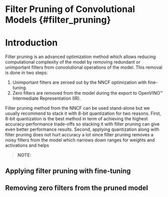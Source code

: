 # Filter Pruning of Convolutional Models {#filter_pruning}

# Introduction
Filter pruning is an advanced optimization method which allows reducing computational complexity of the model by removing redundant or unimportant filters from convolutional operations of the model. This removal is done in two steps: 
1. Unimportant filters are zeroed out by the NNCF optimization with fine-tuning.
2. Zero filters are removed from the model during the export to OpenVINO&trade; Intermediate Representation (IR).

Filter pruning method from the NNCF can be used stand-alone but we usually recommend to stack it with 8-bit quantization for two reasons. First, 8-bit quantization is the best method in term of achieving the highest accuracy-performance trade-offs so stacking it with filter pruning can give even better performance results. Second, applying quantization along with filter pruning does not hurt accuracy a lot since filter pruning removes a noisy filters from the model which narrows down ranges for weights and activations and helps 

> **NOTE**: 

## Applying filter pruning with fine-tuning

## Removing zero filters from the pruned model